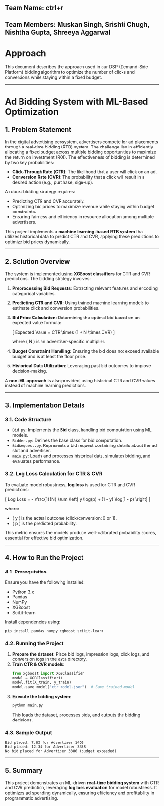 ## Team Name: ctrl+r
## Team Members: Muskan Singh, Srishti Chugh, Nishtha Gupta, Shreeya Aggarwal


# Approach

This document describes the approach used in our DSP (Demand-Side Platform) bidding algorithm to optimize the number of clicks and conversions while staying within a fixed budget.

---

# Ad Bidding System with ML-Based Optimization

## 1. Problem Statement

In the digital advertising ecosystem, advertisers compete for ad placements through a real-time bidding (RTB) system. The challenge lies in efficiently allocating a fixed budget across multiple bidding opportunities to maximize the return on investment (ROI). The effectiveness of bidding is determined by two key probabilities:

- **Click-Through Rate (CTR)**: The likelihood that a user will click on an ad.
- **Conversion Rate (CVR)**: The probability that a click will result in a desired action (e.g., purchase, sign-up).

A robust bidding strategy requires:
- Predicting CTR and CVR accurately.
- Optimizing bid prices to maximize revenue while staying within budget constraints.
- Ensuring fairness and efficiency in resource allocation among multiple advertisers.

This project implements a **machine learning-based RTB system** that utilizes historical data to predict CTR and CVR, applying these predictions to optimize bid prices dynamically.

---

## 2. Solution Overview

The system is implemented using **XGBoost classifiers** for CTR and CVR predictions. The bidding strategy involves:

1. **Preprocessing Bid Requests**: Extracting relevant features and encoding categorical variables.
2. **Predicting CTR and CVR**: Using trained machine learning models to estimate click and conversion probabilities.
3. **Bid Price Calculation**: Determining the optimal bid based on an expected value formula:
   
   \[ Expected Value = CTR \times (1 + N \times CVR) \]
   
   where \( N \) is an advertiser-specific multiplier.
4. **Budget Constraint Handling**: Ensuring the bid does not exceed available budget and is at least the floor price.
5. **Historical Data Utilization**: Leveraging past bid outcomes to improve decision-making.

A **non-ML approach** is also provided, using historical CTR and CVR values instead of machine learning predictions.

---

## 3. Implementation Details

### 3.1. Code Structure

- `Bid.py`: Implements the **Bid** class, handling bid computation using ML models.
- `Bidder.py`: Defines the base class for bid computation.
- `BidRequest.py`: Represents a bid request containing details about the ad slot and advertiser.
- `main.py`: Loads and processes historical data, simulates bidding, and evaluates performance.

### 3.2. Log Loss Calculation for CTR & CVR

To evaluate model robustness, **log loss** is used for CTR and CVR predictions:

\[ Log Loss = - \frac{1}{N} \sum \left[ y \log(p) + (1 - y) \log(1 - p) \right] \]

where:
- \( y \) is the actual outcome (click/conversion: 0 or 1).
- \( p \) is the predicted probability.

This metric ensures the models produce well-calibrated probability scores, essential for effective bid optimization.

---

## 4. How to Run the Project

### 4.1. Prerequisites

Ensure you have the following installed:
- Python 3.x
- Pandas
- NumPy
- XGBoost
- Scikit-learn

Install dependencies using:
```bash
pip install pandas numpy xgboost scikit-learn
```

### 4.2. Running the Project

1. **Prepare the dataset**: Place bid logs, impression logs, click logs, and conversion logs in the `data` directory.
2. **Train CTR & CVR models**:
   ```python
   from xgboost import XGBClassifier
   model = XGBClassifier()
   model.fit(X_train, y_train)
   model.save_model("ctr_model.json")  # Save trained model
   ```
3. **Execute the bidding system**:
   ```bash
   python main.py
   ```
   This loads the dataset, processes bids, and outputs the bidding decisions.

### 4.3. Sample Output

```text
Bid placed: 7.85 for Advertiser 1458
Bid placed: 12.34 for Advertiser 3358
No bid placed for Advertiser 3386 (budget exceeded)
```

---

## 5. Summary

This project demonstrates an ML-driven **real-time bidding system** with CTR and CVR prediction, leveraging **log loss evaluation** for model robustness. It optimizes ad spending dynamically, ensuring efficiency and profitability in programmatic advertising.

